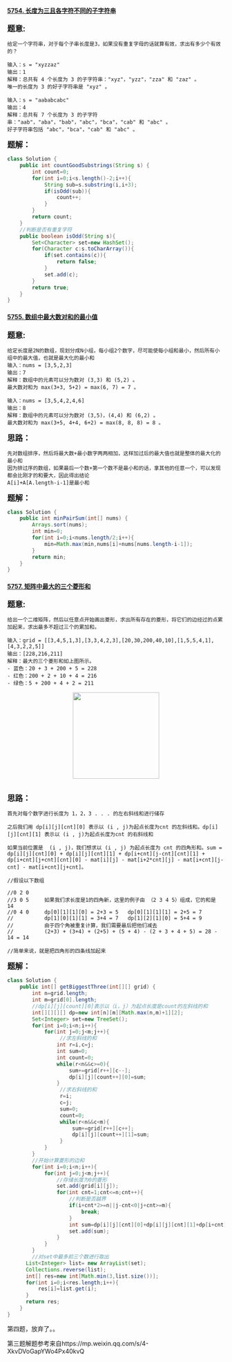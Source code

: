 #### [5754. 长度为三且各字符不同的子字符串](https://leetcode-cn.com/problems/substrings-of-size-three-with-distinct-characters/)

<font size=4>**题意:**</font>

```
给定一个字符串，对于每个子串长度是3，如果没有重复字母的话就算有效，求出有多少个有效的？

输入：s = "xyzzaz"
输出：1
解释：总共有 4 个长度为 3 的子字符串："xyz"，"yzz"，"zza" 和 "zaz" 。
唯一的长度为 3 的好子字符串是 "xyz" 。

输入：s = "aababcabc"
输出：4
解释：总共有 7 个长度为 3 的子字符串："aab"，"aba"，"bab"，"abc"，"bca"，"cab" 和 "abc" 。
好子字符串包括 "abc"，"bca"，"cab" 和 "abc" 。
```

<font size=4>**题解：**</font>

```java
class Solution {
    public int countGoodSubstrings(String s) {
        int count=0;
        for(int i=0;i<s.length()-2;i++){
            String sub=s.substring(i,i+3);
            if(isOdd(sub)){
                count++;
            }
        }
        return count;
    }
    //判断是否有重复字符
    public boolean isOdd(String s){
        Set<Character> set=new HashSet();
        for(Character c:s.toCharArray()){
            if(set.contains(c)){
                return false;
            }
            set.add(c);
        }
        return true;
    }
}
```

#### [5755. 数组中最大数对和的最小值](https://leetcode-cn.com/problems/minimize-maximum-pair-sum-in-array/)

<font size=4>**题意:**</font>

```
给定长度是2N的数组，现划分成N小组，每小组2个数字，尽可能使每小组和最小，然后所有小组中的最大值，也就是最大化的最小和
输入：nums = [3,5,2,3]
输出：7
解释：数组中的元素可以分为数对 (3,3) 和 (5,2) 。
最大数对和为 max(3+3, 5+2) = max(6, 7) = 7 。

输入：nums = [3,5,4,2,4,6]
输出：8
解释：数组中的元素可以分为数对 (3,5)，(4,4) 和 (6,2) 。
最大数对和为 max(3+5, 4+4, 6+2) = max(8, 8, 8) = 8 。
```

<font size=4>**思路：**</font>

```
先对数组排序，然后将最大数+最小数字两两相加，这样加过后的最大值也就是整体的最大化的最小和
因为排过序的数组，如果最后一个数+第一个数不是最小和的话，拿其他的任意一个，可以发现都会比刚才的和要大，因此得出结论
A[i]+A[A.length-i-1]是最小和
```

<font size=4>**题解：**</font>

```java
class Solution {
    public int minPairSum(int[] nums) {
        Arrays.sort(nums);
        int min=0;
        for(int i=0;i<nums.length/2;i++){
            min=Math.max(min,nums[i]+nums[nums.length-i-1]);
        }
        return min;
    }
}
```

#### [5757. 矩阵中最大的三个菱形和](https://leetcode-cn.com/problems/get-biggest-three-rhombus-sums-in-a-grid/)

<font size=4>**题意:**</font>

```
给出一个二维矩阵，然后以任意点开始画出菱形，求出所有存在的菱形，将它们的边经过的点累加起来，求出最多不超过三个的累加和。

输入：grid = [[3,4,5,1,3],[3,3,4,2,3],[20,30,200,40,10],[1,5,5,4,1],[4,3,2,2,5]]
输出：[228,216,211]
解释：最大的三个菱形和如上图所示。
- 蓝色：20 + 3 + 200 + 5 = 228
- 红色：200 + 2 + 10 + 4 = 216
- 绿色：5 + 200 + 4 + 2 = 211
```

<div align="center">  <img src="https://i.bmp.ovh/imgs/2021/05/5b1923929b144b92.png" width="200"/> </div><br>

<font size=4>**思路：**</font>

```
首先对每个数字进行长度为 1，2，3 . . . 的左右斜线和进行储存

之后我们用 dp[i][j][cnt][0] 表示以 (i , j)为起点长度为cnt 的左斜线和。dp[i][j][cnt][1] 表示以 (i , j)为起点长度为cnt 的右斜线和

如果当前位置是  (i , j)，我们想求以 (i , j) 为起点长度为 cnt 的四角形和。sum = dp[i][j][cnt][0] + dp[i][j][cnt][1] + dp[i+cnt][j-cnt][cnt][1] + dp[i+cnt][j+cnt][cnt][0] - mat[i][j] - mat[i+2*cnt][j] - mat[i+cnt][j-cnt] - mat[i+cnt][j+cnt]。

//假设以下数组

//0 2 0 
//3 0 5     如果我们求长度是1的四角新，这里的例子由 （2 3 4 5）组成，它的和是 14 
//0 4 0     dp[0][1][1][0] = 2+3 = 5   dp[0][1][1][1] = 2+5 = 7
//          dp[1][0][1][1] = 3+4 = 7   dp[1][2][1][0] = 5+4 = 9
//          由于四个角被重复计算，我们需要最后把他们减去
//          (2+3) + (3+4) + (2+5) + (5 + 4) - (2 + 3 + 4 + 5) = 28 - 14 = 14

//简单来说，就是把四角形的四条线加起来
```

<font size=4>**题解：**</font>

```java
class Solution {
    public int[] getBiggestThree(int[][] grid) {
        int n=grid.length;
        int m=grid[0].length;
        //dp[i][j][count][0]表示以（i，j）为起点长度是count的左斜线的和
        int[][][][] dp=new int[n][m][Math.max(n,m)+1][2];
        Set<Integer> set=new TreeSet();
        for(int i=0;i<n;i++){
            for(int j=0;j<m;j++){
                 //求左斜线的和
                int r=i,c=j;
                int sum=0;
                int count=0;
                while(r<n&&c>=0){
                    sum+=grid[r++][c--];
                    dp[i][j][count++][0]=sum;
                }
                 //求右斜线的和
                 r=i;
                 c=j;
                 sum=0;
                 count=0;
                 while(r<n&&c<m){
                     sum+=grid[r++][c++];
                     dp[i][j][count++][1]=sum;
                 }
            }
        }
        //开始计算菱形的边和
        for(int i=0;i<n;i++){
            for(int j=0;j<m;j++){
                //存储长度为0的菱形
                set.add(grid[i][j]);
                for(int cnt=1;cnt<=n;cnt++){
                    //判断是否越界
                    if(i+cnt*2>=n||j-cnt<0|j+cnt>=m){
                        break;
                    }
                    int sum=dp[i][j][cnt][0]+dp[i][j][cnt][1]+dp[i+cnt][j-cnt][cnt][1]+dp[i+cnt][j+cnt][cnt][0]-grid[i][j]-grid[i+2*cnt][j]-grid[i+cnt][j+cnt]-grid[i+cnt][j-cnt];
                    set.add(sum);
                }
            }
        }
        //对set中最多前三个数进行取出
      List<Integer> list= new ArrayList(set);
      Collections.reverse(list);
      int[] res=new int[Math.min(3,list.size())];
      for(int i=0;i<res.length;i++){
          res[i]=list.get(i);
      }
      return res;
    }
}
```

第四题，放弃了。。

第三题解题参考来自https://mp.weixin.qq.com/s/4-XkvDVoGapYWo4Px40kvQ


